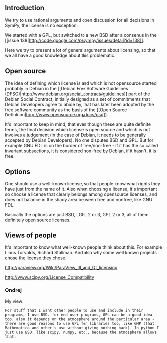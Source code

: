 ## Introduction

We try to use rational arguments and open discussion for all decisions in SymPy, the license is no exception.

We started with a GPL, but switched to a new BSD after a consenus in the [[issue 138|http://code.google.com/p/sympy/issues/detail?id=138]].

Here we try to present a lot of general arguments about licensing, so that we all have a good knowledge about this problematic.

## Open source

The idea of defining which license is and which is not opensource started probably in Debian in the [[Debian Free Software Guidelines (DFSG)|http://www.debian.org/social_contract#guidelines]] part of the Debian Social Contract, initially designed as a set of commitments that Debian Developers agree to abide by,
that has later been adopted by the free software community as the basis of the [[Open Source Definition|http://www.opensource.org/docs/osd]].

It's important to keep in mind, that even though these are quite definite terms, the final decision which license is open source and which is not
involves a judgement (in the case of Debian, it needs to be generally accepted by Debian Developers). No one disputes BSD and GPL. But for example
GNU FDL is on the border of free/non-free - if it has the so called invariant subsections, it is considered non-free by Debian, if it hasn't,
it is free.

## Options

One should use a well-known license, so that people know what rights they have just from the name of it.
Also when choosing a license, it's important so choose a license that clearly belongs among opensource licenses, and does not balance in the shady
area between free and nonfree, like GNU FDL.

Basically the options are just BSD, LGPL 2 or 3, GPL 2 or 3, all of them definitely open source licenses.

## Views of people

It's important to know what well-known people think about this. For example Linus Torvalds, Richard Stallman. And also why some well known
projects chose the license they chose.

http://paraview.org/Wiki/ParaView_III_and_Qt_licensing

http://www.scipy.org/License_Compatibility

###  Ondrej

My view:

```
For stuff that I want other people to use and include in their programs, I use BSD. for end user programs, GPL can be a good idea too. also it depends on the atmosphere around the particular area - there are good reasons to use GPL for libraries too, like GMP (that Mathematica and other's use without giving nothing back). In python I just use BSD, like scipy, numpy, etc., because the atmosphere allows that.
```
